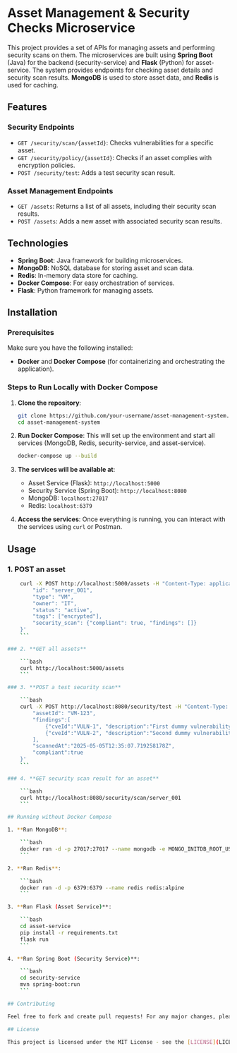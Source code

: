 # Asset Management & Security Checks Microservice

This project provides a set of APIs for managing assets and performing security scans on them. The microservices are built using **Spring Boot** (Java) for the backend (security-service) and **Flask** (Python) for asset-service. The system provides endpoints for checking asset details and security scan results. **MongoDB** is used to store asset data, and **Redis** is used for caching.

## Features

### Security Endpoints

- `GET /security/scan/{assetId}`: Checks vulnerabilities for a specific asset.
- `GET /security/policy/{assetId}`: Checks if an asset complies with encryption policies.
- `POST /security/test`: Adds a test security scan result.

### Asset Management Endpoints

- `GET /assets`: Returns a list of all assets, including their security scan results.
- `POST /assets`: Adds a new asset with associated security scan results.

## Technologies

- **Spring Boot**: Java framework for building microservices.
- **MongoDB**: NoSQL database for storing asset and scan data.
- **Redis**: In-memory data store for caching.
- **Docker Compose**: For easy orchestration of services.
- **Flask**: Python framework for managing assets.

## Installation

### Prerequisites

Make sure you have the following installed:

- **Docker** and **Docker Compose** (for containerizing and orchestrating the application).

### Steps to Run Locally with Docker Compose

1. **Clone the repository**:

    ```bash
    git clone https://github.com/your-username/asset-management-system.git
    cd asset-management-system
    ```

2. **Run Docker Compose**:
    This will set up the environment and start all services (MongoDB, Redis, security-service, and asset-service).

    ```bash
    docker-compose up --build
    ```

3. **The services will be available at**:
    - Asset Service (Flask): `http://localhost:5000`
    - Security Service (Spring Boot): `http://localhost:8080`
    - MongoDB: `localhost:27017`
    - Redis: `localhost:6379`

4. **Access the services**:
    Once everything is running, you can interact with the services using `curl` or Postman.

## Usage

### 1. **POST an asset**

```bash
    curl -X POST http://localhost:5000/assets -H "Content-Type: application/json" -d '{
        "id": "server_001",
        "type": "VM",
        "owner": "IT",
        "status": "active",
        "tags": ["encrypted"],
        "security_scan": {"compliant": true, "findings": []}
    }'
    ```

### 2. **GET all assets**

    ```bash
    curl http://localhost:5000/assets
    ```

### 3. **POST a test security scan**

    ```bash
    curl -X POST http://localhost:8080/security/test -H "Content-Type: application/json" -d '{
        "assetId": "VM-123",
        "findings":[
            {"cveId":"VULN-1", "description":"First dummy vulnerability.","severity":"HIGH"},
            {"cveId":"VULN-2", "description":"Second dummy vulnerability.","severity":"MEDIUM"}
        ],
        "scannedAt":"2025-05-05T12:35:07.719258178Z",
        "compliant":true
    }'
    ```

### 4. **GET security scan result for an asset**

    ```bash
    curl http://localhost:8080/security/scan/server_001
    ```

## Running without Docker Compose

1. **Run MongoDB**:

    ```bash
    docker run -d -p 27017:27017 --name mongodb -e MONGO_INITDB_ROOT_USERNAME=root -e MONGO_INITDB_ROOT_PASSWORD=example mongo:6.0
    ```

2. **Run Redis**:

    ```bash
    docker run -d -p 6379:6379 --name redis redis:alpine
    ```

3. **Run Flask (Asset Service)**:

    ```bash
    cd asset-service
    pip install -r requirements.txt
    flask run
    ```

4. **Run Spring Boot (Security Service)**:

    ```bash
    cd security-service
    mvn spring-boot:run
    ```

## Contributing

Feel free to fork and create pull requests! For any major changes, please open an issue first to discuss.

## License

This project is licensed under the MIT License - see the [LICENSE](LICENSE) file for details.
